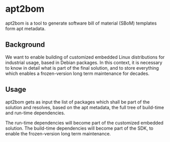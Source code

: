 # apt2bom

apt2bom is a tool to generate software bill of material (SBoM) templates form apt metadata.

## Background

We want to enable building of customized embedded Linux distributions for industrial usage, based in Debian packages. In this context, it is necessary to know in detail what is part of the final solution, and to store everything which enables a frozen-version long term maintenance for decades.

## Usage

apt2bom gets as input the list of packages which shall be part of the solution and resolves, based on the apt metadata, the full tree of build-time and run-time dependencies.

The run-time dependencies will become part of the customized embedded solution. The build-time dependencies will become part of the SDK, to enable the frozen-version long term maintenance.
